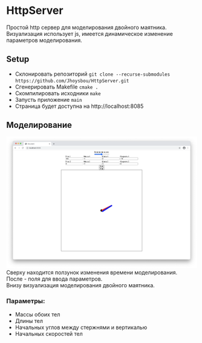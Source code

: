 # HttpServer
Простой http сервер для моделирования двойного маятника. Визуализация использует js, имеется динамическое изменение параметров 
моделирования. 

## Setup
- Склонировать репозиторий `git clone --recurse-submodules https://github.com/Jhoysbou/HttpServer.git`
- Сгенерировать Makefile `cmake .`
- Скомпилировать исходники `make`
- Запусть приложение `main`
- Страница будет доступна на http://localhost:8085


## Моделирование
![Интерфейс](./img/example.png)
Сверху находится ползунок изменения времени моделирования. \
После - поля для ввода параметров.\
Внизу визуализация моделирования двойного маятника.

### Параметры:
- Массы обоих тел
- Длины тел
- Начальных углов между стержнями и вертикалью
- Начальных скоростей тел
